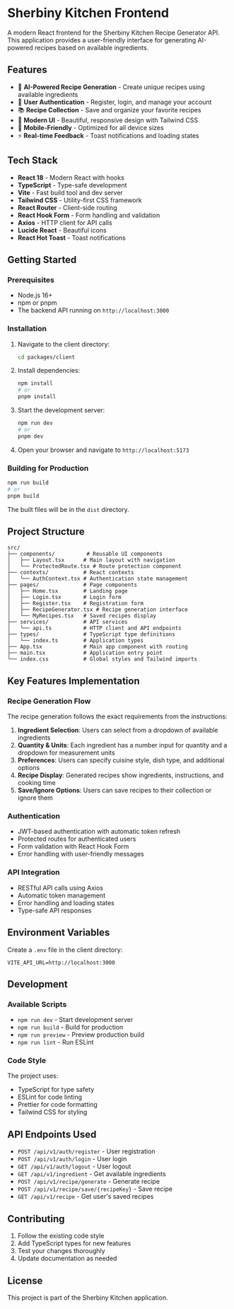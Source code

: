# Sherbiny Kitchen Frontend

A modern React frontend for the Sherbiny Kitchen Recipe Generator API. This application provides a user-friendly interface for generating AI-powered recipes based on available ingredients.

## Features

- 🍳 **AI-Powered Recipe Generation** - Create unique recipes using available ingredients
- 👤 **User Authentication** - Register, login, and manage your account
- 📚 **Recipe Collection** - Save and organize your favorite recipes
- 🎨 **Modern UI** - Beautiful, responsive design with Tailwind CSS
- 📱 **Mobile-Friendly** - Optimized for all device sizes
- ⚡ **Real-time Feedback** - Toast notifications and loading states

## Tech Stack

- **React 18** - Modern React with hooks
- **TypeScript** - Type-safe development
- **Vite** - Fast build tool and dev server
- **Tailwind CSS** - Utility-first CSS framework
- **React Router** - Client-side routing
- **React Hook Form** - Form handling and validation
- **Axios** - HTTP client for API calls
- **Lucide React** - Beautiful icons
- **React Hot Toast** - Toast notifications

## Getting Started

### Prerequisites

- Node.js 16+ 
- npm or pnpm
- The backend API running on `http://localhost:3000`

### Installation

1. Navigate to the client directory:
   ```bash
   cd packages/client
   ```

2. Install dependencies:
   ```bash
   npm install
   # or
   pnpm install
   ```

3. Start the development server:
   ```bash
   npm run dev
   # or
   pnpm dev
   ```

4. Open your browser and navigate to `http://localhost:5173`

### Building for Production

```bash
npm run build
# or
pnpm build
```

The built files will be in the `dist` directory.

## Project Structure

```
src/
├── components/          # Reusable UI components
│   ├── Layout.tsx      # Main layout with navigation
│   └── ProtectedRoute.tsx # Route protection component
├── contexts/           # React contexts
│   └── AuthContext.tsx # Authentication state management
├── pages/              # Page components
│   ├── Home.tsx        # Landing page
│   ├── Login.tsx       # Login form
│   ├── Register.tsx    # Registration form
│   ├── RecipeGenerator.tsx # Recipe generation interface
│   └── MyRecipes.tsx   # Saved recipes display
├── services/           # API services
│   └── api.ts          # HTTP client and API endpoints
├── types/              # TypeScript type definitions
│   └── index.ts        # Application types
├── App.tsx             # Main app component with routing
├── main.tsx            # Application entry point
└── index.css           # Global styles and Tailwind imports
```

## Key Features Implementation

### Recipe Generation Flow

The recipe generation follows the exact requirements from the instructions:

1. **Ingredient Selection**: Users can select from a dropdown of available ingredients
2. **Quantity & Units**: Each ingredient has a number input for quantity and a dropdown for measurement units
3. **Preferences**: Users can specify cuisine style, dish type, and additional options
4. **Recipe Display**: Generated recipes show ingredients, instructions, and cooking time
5. **Save/Ignore Options**: Users can save recipes to their collection or ignore them

### Authentication

- JWT-based authentication with automatic token refresh
- Protected routes for authenticated users
- Form validation with React Hook Form
- Error handling with user-friendly messages

### API Integration

- RESTful API calls using Axios
- Automatic token management
- Error handling and loading states
- Type-safe API responses

## Environment Variables

Create a `.env` file in the client directory:

```env
VITE_API_URL=http://localhost:3000
```

## Development

### Available Scripts

- `npm run dev` - Start development server
- `npm run build` - Build for production
- `npm run preview` - Preview production build
- `npm run lint` - Run ESLint

### Code Style

The project uses:
- TypeScript for type safety
- ESLint for code linting
- Prettier for code formatting
- Tailwind CSS for styling

## API Endpoints Used

- `POST /api/v1/auth/register` - User registration
- `POST /api/v1/auth/login` - User login
- `GET /api/v1/auth/logout` - User logout
- `GET /api/v1/ingredient` - Get available ingredients
- `POST /api/v1/recipe/generate` - Generate recipe
- `POST /api/v1/recipe/save/{recipeKey}` - Save recipe
- `GET /api/v1/recipe` - Get user's saved recipes

## Contributing

1. Follow the existing code style
2. Add TypeScript types for new features
3. Test your changes thoroughly
4. Update documentation as needed

## License

This project is part of the Sherbiny Kitchen application. 